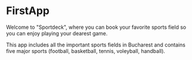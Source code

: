 # FirstApp

Welcome to "Sportdeck", where you can book your favorite sports field so you can enjoy playing your dearest game.

This app includes all the important sports fields in Bucharest and contains five major sports (football, basketball, tennis, voleyball, handball).
